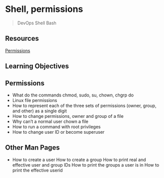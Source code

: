 # Shell, permissions

> DevOps
> Shell
> Bash

## Resources
[Permissions](https://intranet.alxswe.com/rltoken/aQmRB6ms-SDHUhqY0Rsa3g)

## Learning Objectives

## Permissions
* What do the commands chmod, sudo, su, chown, chgrp do
* Linux file permissions
* How to represent each of the three sets of permissions (owner, group, and other) as a single digit
* How to change permissions, owner and group of a file
* Why can’t a normal user chown a file
* How to run a command with root privileges
* How to change user ID or become superuser
## Other Man Pages
* How to create a user
How to create a group
How to print real and effective user and group IDs
How to print the groups a user is in
How to print the effective userid
